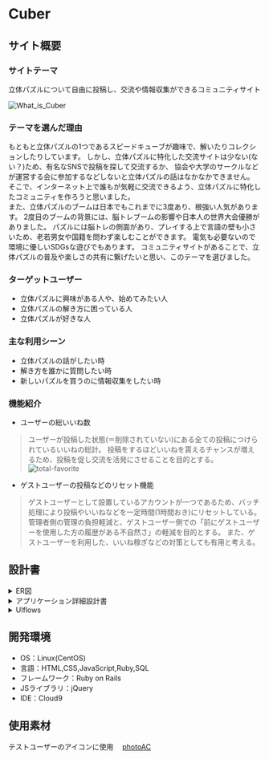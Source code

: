 # Cuber

## サイト概要
### サイトテーマ
立体パズルについて自由に投稿し、交流や情報収集ができるコミュニティサイト

![What_is_Cuber](https://user-images.githubusercontent.com/121597200/227776873-74909341-f6f6-4644-ade4-ee5b2e44761d.png)

### テーマを選んだ理由
もともと立体パズルの1つであるスピードキューブが趣味で、解いたりコレクションしたりしています。
しかし、立体パズルに特化した交流サイトは少ない(ない？)ため、有名なSNSで投稿を探して交流するか、
協会や大学のサークルなどが運営する会に参加するなどしないと立体パズルの話はなかなかできません。
そこで、インターネット上で誰もが気軽に交流できるよう、立体パズルに特化したコミュニティを作ろうと思いました。  
また、立体パズルのブームは日本でもこれまでに3度あり、根強い人気があります。
2度目のブームの背景には、脳トレブームの影響や日本人の世界大会優勝がありました。
パズルには脳トレの側面があり、プレイする上で言語の壁も小さいため、老若男女や国籍を問わず楽しむことができます。
電気も必要ないので環境に優しいSDGsな遊びでもあります。
コミュニティサイトがあることで、立体パズルの普及や楽しさの共有に繋げたいと思い、このテーマを選びました。


### ターゲットユーザー
- 立体パズルに興味がある人や、始めてみたい人
- 立体パズルの解き方に困っている人
- 立体パズルが好きな人


### 主な利用シーン
- 立体パズルの話がしたい時
- 解き方を誰かに質問したい時
- 新しいパズルを買うのに情報収集をしたい時


### 機能紹介
- ユーザーの総いいね数
> ユーザーが投稿した状態(＝削除されていない)にある全ての投稿につけられているいいねの総計。
> 投稿をするほどいいねを貰えるチャンスが増えるため、投稿を促し交流を活発にさせることを目的とする。
![total-favorite](https://user-images.githubusercontent.com/121597200/228825352-52ab308e-ffac-4b95-8f87-fda2c367f63c.png)

- ゲストユーザーの投稿などのリセット機能
> ゲストユーザーとして設置しているアカウントが一つであるため、バッチ処理により投稿やいいねなどを一定時間(1時間おき)にリセットしている。
> 管理者側の管理の負担軽減と、ゲストユーザー側での「前にゲストユーザーを使用した方の履歴がある不自然さ」の軽減を目的とする。
> また、ゲストユーザーを利用した、いいね稼ぎなどの対策としても有用と考える。

## 設計書

<details><summary>ER図</summary>

![Cuber_ER図](https://user-images.githubusercontent.com/121597200/227995004-82888ff8-0a07-4b3b-8cfb-59a8389341a6.png)
[Diagrams.net](https://drive.google.com/file/d/1z-BwdRe7vRc_pM9dsblqKiSAT31nMtwn/view?usp=sharing)  
</details>

<details><summary>アプリケーション詳細設計書</summary>

![アプリケーション詳細設計書](https://user-images.githubusercontent.com/121597200/227995589-c2e28edd-b803-4a92-a77b-c5b12c5c6685.png)
</details>

<details><summary>UIflows</summary>

![uiflows_user](https://user-images.githubusercontent.com/121597200/228144953-7a403578-0069-4eff-9dbc-d6d1425ce4aa.jpg)
![uiflows_admin](https://user-images.githubusercontent.com/121597200/228145033-cc76a45f-807d-4894-8435-2d41a674c38c.jpg)
[Diagrams.net](https://drive.google.com/file/d/113n_84lYIh_bFxHnJQaerfQDA98ju6s5/view?usp=sharing)  
</details>


## 開発環境
- OS：Linux(CentOS)
- 言語：HTML,CSS,JavaScript,Ruby,SQL
- フレームワーク：Ruby on Rails
- JSライブラリ：jQuery
- IDE：Cloud9


## 使用素材
テストユーザーのアイコンに使用　
[photoAC](https://www.photo-ac.com/)
